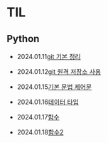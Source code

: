 # TIL

## Python
- 2024.01.11[git 기본 정리](./git/2024.01.11_git_base.md)    

- 2024.01.12[git 원격 저장소 사용](./git/2024.01.12_git_remote.md)    

- 2024.01.15[기본 문법 제어문](./git/2024.01.15_Program.md)    

- 2024.01.16[데이터 타입](./git/2024.01.16_Python02.md)    

- 2024.01.17[함수](./git/2024.01.17_Function.md)    

- 2024.01.18[함수2](./git/2024.01.18_Function2.md)